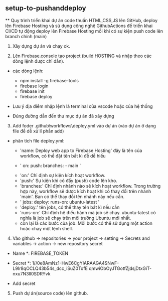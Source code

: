 ## setup-to-pushanddeploy

\*\* Quy trình triển khai dự án code thuần HTML,CSS,JS lên GitHub, deploy lên Firebase Hosting và sử dụng công nghệ GithubActions để triển khai CI/CD tự động deploy lên Firebase Hosting mỗi khi có sự kiện push code lên branch chính (main)

1. Xây dựng dự án và chạy ok.

2. Lên Firebase.console tạo project (build HOSTING và nhập theo các dòng lệnh được chỉ dẫn).

- các dòng lệnh:

  - npm install -g firebase-tools
  - firebase login
  - firebase init
  - firebase deploy

- Lưu ý địa điểm nhập lệnh là terminal của vscode hoặc của hệ thống
- Đúng đường dẫn đến thư mục dự án đã xây dựng

3. Add foder .github\workflows\deploy.yml vào dự án (vào dự án ở dạng file để dễ xử lí phần add)

- phân tích file deploy.yml:

  - 'name: Deploy web app to Firebase Hosting' đây là tên của workflow, có thể đặt tên bất kì đễ dễ hiểu

  - ' on:
        push:
           branches:
               - main '

  * 'on:' Chỉ định sự kiện kích hoạt workflow.
  * 'push:' Sự kiện khi có đẩy (push) code lên kho.
  * 'branches:' Chỉ định nhánh nào sẽ kích hoạt workflow. Trong trường hợp này, workflow sẽ được kích hoạt khi có thay đổi trên nhánh 'main'. Bạn có thể thay đổi tên nhánh này nếu cần.

  - ' jobs:
        deploy:
           runs-on: ubuntu-latest '

  * 'deploy:' tên jobs, có thể thay tên bất kì nếu cần
  * 'runs-on:' Chỉ định hệ điều hành mà job sẽ chạy. ubuntu-latest có nghĩa là job sẽ chạy trên môi trường Ubuntu mới nhất.

  - còn lại là các bước của job. Mỗi bước có thể sử dụng một action hoặc chạy một lệnh shell.

4. Vào github -> repositories -> your project -> setting -> Secrets and variables -> action -> new repository secret

- Name \*: FIREBASE_TOKEN
- Secret \*:
  1//0e8AmNz1-HwE6CgYIARAAGA4SNwF-L9Ir8qOCLQ43b54s_dcc_iSuZ0TofE qmwiObOyJTGotfZjdsjDtxGiT-nxu7N3Il0SDRYvk

- Add secret

5. Push dự án(source code) lên github.
